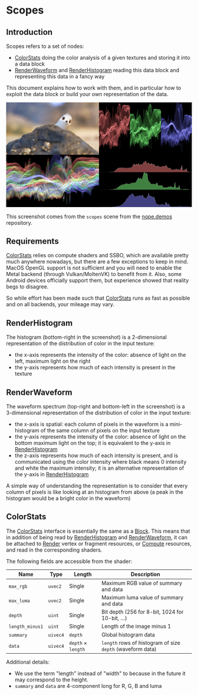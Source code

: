# Scopes

## Introduction

Scopes refers to a set of nodes:
- [ColorStats] doing the color analysis of a given textures and storing it into
  a data block
- [RenderWaveform] and [RenderHistogram] reading this data block and
  representing this data in a fancy way

This document explains how to work with them, and in particular how to exploit
the data block or build your own representation of the data.

![Scopes](img/scopes.jpg)

This screenshot comes from the `scopes` scene from the [nope.demos] repository.


## Requirements

[ColorStats] relies on compute shaders and SSBO, which are available pretty
much anywhere nowadays, but there are a few exceptions to keep in mind. MacOS
OpenGL support is not sufficient and you will need to enable the Metal backend
(through Vulkan/MoltenVK) to benefit from it. Also, some Android devices
officially support them, but experience showed that reality begs to disagree.

So while effort has been made such that [ColorStats] runs as fast as possible
and on all backends, your mileage may vary.


## RenderHistogram

The histogram (bottom-right in the screenshot) is a 2-dimensional
representation of the distribution of color in the input texture:
- the x-axis represents the intensity of the color: absence of light on the
  left, maximum light on the right
- the y-axis represents how much of each intensity is present in the texture


## RenderWaveform

The waveform spectrum (top-right and bottom-left in the screenshot) is a
3-dimensional representation of the distribution of color in the input texture:
- the x-axis is spatial: each column of pixels in the waveform is a
  mini-histogram of the same column of pixels on the input texture
- the y-axis represents the intensity of the color: absence of light on the
  bottom maximum light on the top; it is equivalent to the y-axis in
  [RenderHistogram]
- the z-axis represents how much of each intensity is present, and is
  communicated using the color intensity where black means 0 intensity and
  white the maximum intensity; it is an alternative representation of the
  y-axis in [RenderHistogram]

A simple way of understanding the representation is to consider that every
column of pixels is like looking at an histogram from above (a peak in the
histogram would be a bright color in the waveform)


## ColorStats

The [ColorStats] interface is essentially the same as a [Block]. This means
that in addition of being read by [RenderHistogram] and [RenderWaveform], it
can be attached to [Render] vertex or fragment resources, or [Compute]
resources, and read in the corresponding shaders.

The following fields are accessible from the shader:

| Name            | Type     | Length             | Description                                                |
|-----------------|----------|--------------------|------------------------------------------------------------|
| `max_rgb`       | `uvec2`  | Single             | Maximum RGB value of summary and data                      |
| `max_luma`      | `uvec2`  | Single             | Maximum luma value of summary and data                     |
| `depth`         | `uint`   | Single             | Bit depth (256 for 8-bit, 1024 for 10-bit, …)              |
| `length_minus1` | `uint`   | Single             | Length of the image minus 1                                |
| `summary`       | `uivec4` | `depth`            | Global histogram data                                      |
| `data`          | `uivec4` | `depth` × `length` | `length` rows of histogram of size `depth` (waveform data) |

Additional details:

- We use the term "length" instead of "width" to because in the future it may
  correspond to the height.
- `summary` and `data` are 4-component long for R, G, B and luma


[ColorStats]: /usr/ref/libnopegl.md#colorstats
[RenderWaveform]: /usr/ref/libnopegl.md#renderwaveform
[RenderHistogram]: /usr/ref/libnopegl.md#renderhistogram
[Block]: /usr/ref/libnopegl.md#block
[Render]: /usr/ref/libnopegl.md#render
[Compute]: /usr/ref/libnopegl.md#compute
[nope.demos]: https://github.com/NopeFoundry/nope.demos
